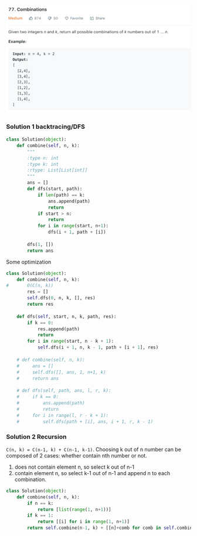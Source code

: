 ![](../images/77.png)
### Solution 1 backtracing/DFS
```python
class Solution(object):
    def combine(self, n, k):
        """
        :type n: int
        :type k: int
        :rtype: List[List[int]]
        """
        ans = []
        def dfs(start, path):
            if len(path) == k:
                ans.append(path)
                return
            if start > n:
                return
            for i in range(start, n+1):
                dfs(i + 1, path + [i])
        
        dfs(1, [])
        return ans
```
Some optimization
```python
class Solution(object):
    def combine(self, n, k):
#       O(C(n, k))
        res = []
        self.dfs(0, n, k, [], res)
        return res
        
    def dfs(self, start, n, k, path, res):
        if k == 0:
            res.append(path)
            return
        for i in range(start, n - k + 1):
            self.dfs(i + 1, n, k - 1, path + [i + 1], res)

    # def combine(self, n, k):
    #     ans = []
    #     self.dfs([], ans, 1, n+1, k)
    #     return ans
    
    # def dfs(self, path, ans, l, r, k):
    #     if k == 0:
    #         ans.append(path)
    #         return
    #     for i in range(l, r - k + 1):
    #         self.dfs(path + [i], ans, i + 1, r, k - 1)
```
### Solution 2 Recursion
```C(n, k) = C(n-1, k) + C(n-1, k-1)```. Choosing k out of n number can be composed of 2 cases: whether contain nth number or not.
1. does not contain element n, so select k out of n-1 
2. contain element n, so select k-1 out of n-1 and append n to each combination.
```python
class Solution(object):
    def combine(self, n, k):
        if n == k:
            return [list(range(1, n+1))]
        if k == 1:
            return [[i] for i in range(1, n+1)]
        return self.combine(n-1, k) + [[n]+comb for comb in self.combine(n-1, k-1)]
```

